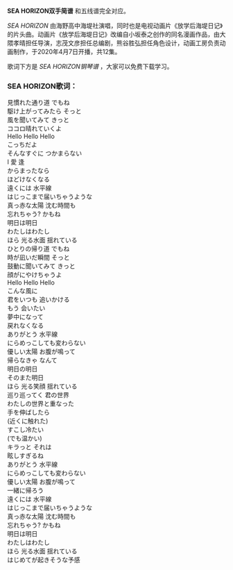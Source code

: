 

**SEA HORIZON双手简谱** 和五线谱完全对应。

_SEA HORIZON_
由海野高中海堤社演唱，同时也是电视动画片《放学后海堤日记》的片头曲。动画片《放学后海堤日记》改编自小坂泰之创作的同名漫画作品，由大隈孝晴担任导演，志茂文彦担任总编剧，熊谷胜弘担任角色设计，动画工房负责动画制作，于2020年4月7日开播，共12集。

歌词下方是 _SEA HORIZON钢琴谱_ ，大家可以免费下载学习。

### SEA HORIZON歌词：

見慣れた通り道 でもね  
駆け上がってみたら そっと  
風を聞いてみて きっと  
ココロ晴れていくよ  
Hello Hello Hello  
こっちだよ  
そんなすぐに つかまらない  
I 愛 逢  
からまったなら  
ほどけなくなる  
遠くには 水平線  
はじっこまで届いちゃうような  
真っ赤な太陽 沈む時間も  
忘れちゃう? かもね  
明日は明日  
わたしはわたし  
ほら 光る水面 揺れている  
ひとりの帰り道 でもね  
時が凪いだ瞬間 そっと  
鼓動に聞いてみて きっと  
顔がにやけちゃうよ  
Hello Hello Hello  
こんな風に  
君をいつも 追いかける  
もう 会いたい  
夢中になって  
戻れなくなる  
ありがとう 水平線  
にらめっこしても変わらない  
優しい太陽 お腹が鳴って  
帰らなきゃ なんて  
明日の明日  
そのまた明日  
ほら 光る笑顔 揺れている  
巡り巡ってく 君の世界  
わたしの世界と重なった  
手を伸ばしたら  
(近くに触れた)  
すこし冷たい  
(でも温かい)  
キラっと それは  
眩しすぎるね  
ありがとう 水平線  
にらめっこしても変わらない  
優しい太陽 お腹が鳴って  
一緒に帰ろう  
遠くには 水平線  
はじっこまで届いちゃうような  
真っ赤な太陽 沈む時間も  
忘れちゃう? かもね  
明日は明日  
わたしはわたし  
ほら 光る水面 揺れている  
はじめてが起きそうな予感

